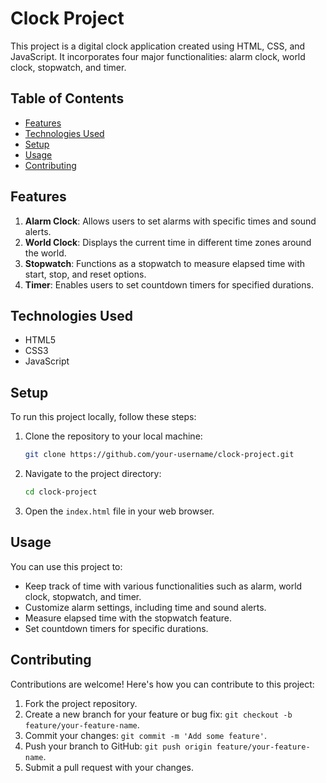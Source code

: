 # Clock Project

This project is a digital clock application created using HTML, CSS, and JavaScript. It incorporates four major functionalities: alarm clock, world clock, stopwatch, and timer.

## Table of Contents

- [Features](#features)
- [Technologies Used](#technologies-used)
- [Setup](#setup)
- [Usage](#usage)
- [Contributing](#contributing)


## Features

1. **Alarm Clock**: Allows users to set alarms with specific times and sound alerts.
2. **World Clock**: Displays the current time in different time zones around the world.
3. **Stopwatch**: Functions as a stopwatch to measure elapsed time with start, stop, and reset options.
4. **Timer**: Enables users to set countdown timers for specified durations.

## Technologies Used

- HTML5
- CSS3
- JavaScript

## Setup

To run this project locally, follow these steps:

1. Clone the repository to your local machine:

   ```bash
   git clone https://github.com/your-username/clock-project.git
   ```

2. Navigate to the project directory:

   ```bash
   cd clock-project
   ```

3. Open the `index.html` file in your web browser.

## Usage

You can use this project to:

- Keep track of time with various functionalities such as alarm, world clock, stopwatch, and timer.
- Customize alarm settings, including time and sound alerts.
- Measure elapsed time with the stopwatch feature.
- Set countdown timers for specific durations.

## Contributing

Contributions are welcome! Here's how you can contribute to this project:

1. Fork the project repository.
2. Create a new branch for your feature or bug fix: `git checkout -b feature/your-feature-name`.
3. Commit your changes: `git commit -m 'Add some feature'`.
4. Push your branch to GitHub: `git push origin feature/your-feature-name`.
5. Submit a pull request with your changes.

